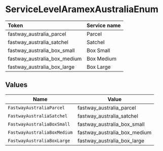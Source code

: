 # ServiceLevelAramexAustraliaEnum

|Token | Service name|
|:---|:---|
| fastway_australia_parcel | Parcel|
| fastway_australia_satchel | Satchel|
| fastway_australia_box_small | Box Small|
| fastway_australia_box_medium | Box Medium|
| fastway_australia_box_large | Box Large|



## Values

| Name                         | Value                        |
| ---------------------------- | ---------------------------- |
| `FastwayAustraliaParcel`     | fastway_australia_parcel     |
| `FastwayAustraliaSatchel`    | fastway_australia_satchel    |
| `FastwayAustraliaBoxSmall`   | fastway_australia_box_small  |
| `FastwayAustraliaBoxMedium`  | fastway_australia_box_medium |
| `FastwayAustraliaBoxLarge`   | fastway_australia_box_large  |
